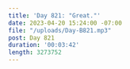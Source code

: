```yaml
---
title: 'Day 821: "Great."'
date: 2023-04-20 15:24:00 -07:00
file: "/uploads/Day-B821.mp3"
post: Day 821
duration: '00:03:42'
length: 3273752
---
```


